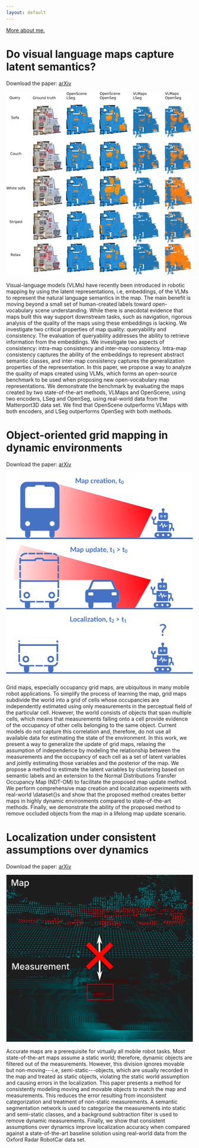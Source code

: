 ```yaml
---
layout: default
---
```


[More about me.](/about.md)

# Do visual language maps capture latent semantics?

Download the paper: [arXiv](https://arxiv.org/abs/2403.10117)

![img-paper3](images/qualitative-red-gt-small.png)

Visual-language models (VLMs) have recently been introduced in robotic mapping by using the latent representations, i.e, embeddings, of the VLMs to represent the natural language semantics in the map. The main benefit is moving beyond a small set of human-created labels toward open-vocabulary scene understanding. While there is anecdotal evidence that maps built this way support downstream tasks, such as navigation, rigorous analysis of the quality of the maps using these embeddings is lacking. We investigate two critical properties of map quality: queryability and consistency. The evaluation of queryability addresses the ability to retrieve information from the embeddings. We investigate two aspects of consistency: intra-map consistency and inter-map consistency. Intra-map consistency captures the ability of the embeddings to represent abstract semantic classes, and inter-map consistency captures the generalization properties of the representation. In this paper, we propose a way to analyze the quality of maps created using VLMs, which forms an open-source benchmark to be used when proposing new open-vocabulary map representations. We demonstrate the benchmark by evaluating the maps created by two state-of-the-art methods, VLMaps and OpenScene, using two encoders, LSeg and OpenSeg, using real-world data from the Matterport3D data set. We find that OpenScene outperforms VLMaps with both encoders, and LSeg outperforms OpenSeg with both methods.

# Object-oriented grid mapping in dynamic environments


Download the paper: [arXiv](https://arxiv.org/abs/2309.08324)

![img-paper2](images/illustration-draft.png)

Grid maps, especially occupancy grid maps, are ubiquitous in many mobile robot applications. To simplify the process of learning the map, grid maps subdivide the world into a grid of cells whose occupancies are independently estimated using only measurements in the perceptual field of the particular cell. However, the world consists of objects that span multiple cells, which means that measurements falling onto a cell provide evidence of the occupancy of other cells belonging to the same object. Current models do not capture this correlation and, therefore, do not use all available data for estimating the state of the environment.
In this work, we present a way to generalize the update of grid maps, relaxing the assumption of independence by modeling the relationship between the measurements and the occupancy of each cell as a set of latent variables and jointly estimating those variables and the posterior of the map.
We propose a method to estimate the latent variables by clustering based on semantic labels and an extension to the Normal Distributions Transfer Occupancy Map (NDT-OM) to facilitate the proposed map update method. We perform comprehensive map creation and localization experiments with real-world \dataset{}s and show that the proposed method creates better maps in highly dynamic environments compared to state-of-the-art methods. Finally, we demonstrate the ability of the proposed method to remove occluded objects from the map in a lifelong map update scenario.

# Localization under consistent assumptions over dynamics

Download the paper: [arXiv](https://arxiv.org/abs/2305.16702)

![img-paper1](images/header.png)

Accurate maps are a prerequisite for virtually all mobile robot tasks. Most state-of-the-art maps assume a static world; therefore, dynamic objects are filtered out of the measurements. However, this division ignores movable but non-moving---i.e, semi-static---objects, which are usually recorded in the map and treated as static objects, violating the static world assumption and causing errors in the localization. This paper presents a method for consistently modeling moving and movable objects to match the map and measurements. This reduces the error resulting from inconsistent categorization and treatment of non-static measurements. A semantic segmentation network is used to categorize the measurements into static and semi-static classes, and a background subtraction filter is used to remove dynamic measurements. Finally, we show that consistent assumptions over dynamics improve localization accuracy when compared against a state-of-the-art baseline solution using real-world data from the Oxford Radar RobotCar data set.